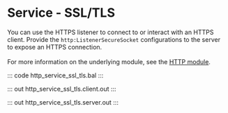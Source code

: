 # Service - SSL/TLS

You can use the HTTPS listener to connect to or interact with an HTTPS client.
Provide the `http:ListenerSecureSocket` configurations to the server to
expose an HTTPS connection.<br/><br/>
For more information on the underlying module, 
see the [HTTP module](https://docs.central.ballerina.io/ballerina/http/latest/).

::: code http_service_ssl_tls.bal :::

::: out http_service_ssl_tls.client.out :::

::: out http_service_ssl_tls.server.out :::